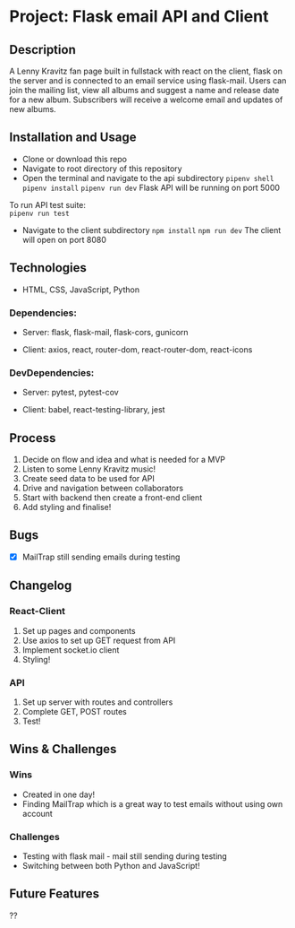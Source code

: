 # Project: Flask email API and Client

## Description 
A Lenny Kravitz fan page built in fullstack with react on the client, flask on the server and is connected to an email service using flask-mail. Users can join the mailing list, view all albums and suggest a name and release date for a new album. Subscribers will receive a welcome email and updates of new albums. 

## Installation and Usage
- Clone or download this repo
- Navigate to root directory of this repository
- Open the terminal and navigate to the api subdirectory
    `pipenv shell`
    `pipenv install`
    `pipenv run dev`
    Flask API will be running on port 5000

To run API test suite:    
    `pipenv run test`

- Navigate to the client subdirectory
    `npm install`
    `npm run dev`
    The client will open on port 8080

## Technologies
- HTML, CSS, JavaScript, Python

### Dependencies: 
   - Server: flask, flask-mail, flask-cors, gunicorn
   
   - Client: axios, react, router-dom, react-router-dom, react-icons
   
### DevDependencies:
   - Server: pytest, pytest-cov
   
   - Client: babel, react-testing-library, jest

## Process 
1. Decide on flow and idea and what is needed for a MVP
2. Listen to some Lenny Kravitz music!
3. Create seed data to be used for API
3. Drive and navigation between collaborators 
4. Start with backend then create a front-end client
5. Add styling and finalise!

## Bugs
- [x] MailTrap still sending emails during testing

## Changelog

### React-Client
1. Set up pages and components   
3. Use axios to set up GET request from API
4. Implement socket.io client 
5. Styling!

### API
1. Set up server with routes and controllers
3. Complete GET, POST routes 
4. Test!

## Wins & Challenges

### Wins
- Created in one day!
- Finding MailTrap which is a great way to test emails without using own account

### Challenges
- Testing with flask mail - mail still sending during testing 
- Switching between both Python and JavaScript!

## Future Features 
??
